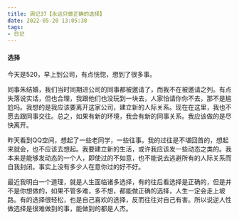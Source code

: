 ```yaml
---
title: 周记37【永远只做正确的选择】
date: 2022-05-20 13:05:38
tags:
- 日记
---
```

#### 选择

今天是520，早上到公司，有点恍惚，想到了很多事。

同事朱结婚，我们当时同期进公司的同事都被邀请了，而我不在被邀请之列。有点失落说实话，但也合理，我跟他们也没玩到一块去，人家怕请你你不去，那不是尴尬吗。我想的是我应该要离开这家公司，建立新的人际关系。现在在这里，我也不愿去跟同事交往。总之，如果有新的环境，我会有新的同事关系。我应该做的是尽快离开。

昨天看到QQ空间，想起了一些老同学，一些往事。我的过往是不堪回首的，想起来就会，也不应该去想起。我要建立新的生活，或许我应该发一些动态之类的。我本来是能够发动态的一个人，即使过的不如意，也不能说去逃避所有的人际关系而自我封闭。事实上没有多少人在意你过的好不好。

最近我明白一个道理，就是人生面临诸多选择，有的往后看选择是正确的，但是并不是你想做的，如果不管多难，多不想，都能做正确的选择，人生一定会走上坡路。有的选择很轻松，也是自己喜欢的选择，反而往往对自己有害。所以说逆人性做选择是很难做到的事，能做到的都是人杰。

